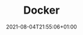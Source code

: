 ---
title: "Docker"
date: 2021-08-04T21:55:06+01:00
draft: false
summaryImage: "docker.png"
keepImageRatio: true
showInMenu: false
---